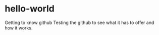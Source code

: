 # hello-world
Getting to know github
Testing the github to see what it has to offer and how it works.
